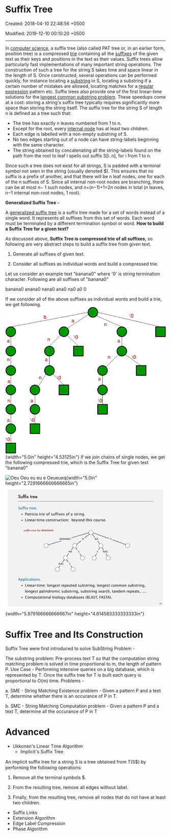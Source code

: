 # Suffix Tree

Created: 2018-04-10 22:48:56 +0500

Modified: 2019-12-10 00:10:20 +0500

---

In [computer science](https://en.wikipedia.org/wiki/Computer_science), a suffix tree (also called PAT tree or, in an earlier form, position tree) is a compressed [trie](https://en.wikipedia.org/wiki/Trie) containing all the [suffixes](https://en.wikipedia.org/wiki/Suffix_(computer_science)) of the given text as their keys and positions in the text as their values. Suffix trees allow particularly fast implementations of many important string operations.
The construction of such a tree for the string S takes time and space linear in the length of S. Once constructed, several operations can be performed quickly, for instance locating a [substring](https://en.wikipedia.org/wiki/Substring) in S, locating a substring if a certain number of mistakes are allowed, locating matches for a [regular expression](https://en.wikipedia.org/wiki/Regular_expression) pattern etc. Suffix trees also provide one of the first linear-time solutions for the [longest common substring problem](https://en.wikipedia.org/wiki/Longest_common_substring_problem). These speedups come at a cost: storing a string's suffix tree typically requires significantly more space than storing the string itself.
The suffix tree for the string S of length n is defined as a tree such that:
-   The tree has exactly n leaves numbered from 1 to n.
-   Except for the root, every [internal node](https://en.wikipedia.org/wiki/Tree_(data_structure)#Terminology) has at least two children.
-   Each edge is labelled with a non-empty substring of S.
-   No two edges starting out of a node can have string-labels beginning with the same character.
-   The string obtained by concatenating all the string-labels found on the path from the root to leaf i spells out suffix S[i..n], for i from 1 to n.

Since such a tree does not exist for all strings, S is padded with a terminal symbol not seen in the string (usually denoted $). This ensures that no suffix is a prefix of another, and that there will be n leaf nodes, one for each of the n suffixes of S. Since all internal non-root nodes are branching, there can be at most *n*− 1 such nodes, and *n*+(*n*−1)+1=2*n* nodes in total (*n* leaves, *n*−1 internal non-root nodes, 1 root).

**Generalized Suffix Tree -**

A [generalized suffix tree](https://en.wikipedia.org/wiki/Generalized_suffix_tree) is a suffix tree made for a set of words instead of a single word. It represents all suffixes from this set of words. Each word must be terminated by a different termination symbol or word.
**How to build a Suffix Tree for a given text?**

As discussed above, **Suffix Tree is compressed trie of all suffixes**, so following are very abstract steps to build a suffix tree from given text.

1) Generate all suffixes of given text.

2) Consider all suffixes as individual words and build a compressed trie.

Let us consider an example text "banana0" where '0' is string termination character. Following are all suffixes of "banana0"

banana0
anana0
nana0
ana0
na0
a0
0

If we consider all of the above suffixes as individual words and build a trie, we get following.
![](media/Suffix-Tree-image1.png){width="5.0in" height="4.53125in"}
If we join chains of single nodes, we get the following compressed trie, which is the Suffix Tree for given text "banana0"

![Oeu Oeu eu eu e Oeueueq ](media/Suffix-Tree-image2.png){width="5.0in" height="2.7291666666666665in"}
![Suffix tree Suffix tree. • Patricia trie of suffixes of a string. • Linear-time construction: beyond this course. suffix tree for BANANAS BANANAS s b s s s NAS ](media/Suffix-Tree-image3.png){width="5.979166666666667in" height="4.614583333333333in"}
# Suffix Tree and Its Construction

Suffix Tree were first introduced to solve SubString Problem -

The substring problem: Pre-process text T so that the computation string matching problem is solved in time proportional to m, the length of pattern P.
Use Case - Performing intensive queries on a big database, which is represented by T. Once the suﬃx tree for T is built each query is proportional to O(m) time.
Problems -

a.  SME - String Matching Existence problem - Given a pattern P and a text T, determine whether there is an occurance of P in T.

b.  SMC - String Matching Computation problem - Given a pattern P and a text T, determine all the occurance of P in T
# Advanced
-   Ukkonen's Linear Time Algorithm
    -   Implicit's Suffix Tree

An implicit suﬃx tree for a string S is a tree obtained from T(S$) by performing the following operations:

1. Remove all the terminal symbols $.

2. From the resulting tree, remove all edges without label.

3. Finally, from the resulting tree, remove all nodes that do not have at least two children.
-   Suffix Links
-   Extension Algorithm
-   Edge Label Compression
-   Phase Algorithm
